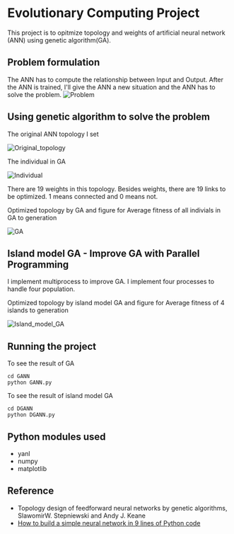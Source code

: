 # Evolutionary Computing Project 

This project is to opitmize topology and weights of artificial neural network (ANN) using genetic algorithm(GA).

## Problem formulation

The ANN has to compute the relationship between Input and Output. After the ANN is trained, I'll give the ANN a new situation and the ANN has to solve the problem.
![Problem](https://github.com/LukeLinn/EV_project/blob/master/figure/problem.png)

## Using genetic algorithm to solve the problem

The original ANN topology I set

![Original_topology](https://github.com/LukeLinn/EV_project/blob/master/figure/original_topology.png)

The individual in GA

![Individual](https://github.com/LukeLinn/EV_project/blob/master/figure/individual.png)

There are 19 weights in this topology. Besides weights, there are 19 links to be optimized. 1 means connected and 0 means not.

Optimized topology by GA and figure for Average fitness of all indivials in GA to generation

![GA](https://github.com/LukeLinn/EV_project/blob/master/figure/GANN.png)

## Island model GA - Improve GA with Parallel Programming

I implement multiprocess to improve GA. I implement four processes to handle four population.

Optimized topology by island model GA and figure for Average fitness of 4 islands to generation

![Island_model_GA](https://github.com/LukeLinn/EV_project/blob/master/figure/DGANN.png)

## Running the project

To see the result of GA
```
cd GANN
python GANN.py
```

To see the result of island model GA
```
cd DGANN
python DGANN.py
```

## Python modules used

* yanl
* numpy
* matplotlib

## Reference

* Topology design of feedforward neural networks by genetic algorithms, SlawomirW. Stepniewski and Andy J. Keane
* [How to build a simple neural network in 9 lines of Python code](https://medium.com/technology-invention-and-more/how-to-build-a-simple-neural-network-in-9-lines-of-python-code-cc8f23647ca1)